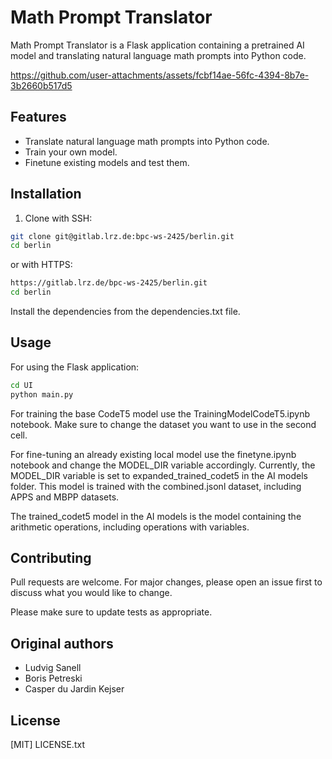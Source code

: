 # Math Prompt Translator

Math Prompt Translator is a Flask application containing a pretrained AI model and translating natural language math prompts into Python code.

https://github.com/user-attachments/assets/fcbf14ae-56fc-4394-8b7e-3b2660b517d5

## Features
- Translate natural language math prompts into Python code.
- Train your own model.
- Finetune existing models and test them.

## Installation
1. Clone with SSH:
```bash
git clone git@gitlab.lrz.de:bpc-ws-2425/berlin.git
cd berlin
```
or with HTTPS:
```bash
https://gitlab.lrz.de/bpc-ws-2425/berlin.git
cd berlin
```

Install the dependencies from the dependencies.txt file.
## Usage
For using the Flask application:
```bash
cd UI
python main.py
```
For training the base CodeT5 model use the TrainingModelCodeT5.ipynb notebook. Make sure to change the dataset you want to use in the second cell.

For fine-tuning an already existing local model use the finetyne.ipynb notebook and change the MODEL_DIR variable accordingly. Currently, the MODEL_DIR variable is set to expanded_trained_codet5 in the AI models folder. This model is trained with the combined.jsonl dataset, including APPS and MBPP datasets.

The trained_codet5 model in the AI models is the model containing the arithmetic operations, including operations with variables.
## Contributing

Pull requests are welcome. For major changes, please open an issue first
to discuss what you would like to change.

Please make sure to update tests as appropriate.

## Original authors
- Ludvig Sanell
- Boris Petreski
- Casper du Jardin Kejser

## License

[MIT] LICENSE.txt
